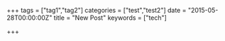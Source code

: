 +++
tags = ["tag1","tag2"]
categories = ["test","test2"]
date = "2015-05-28T00:00:00Z"
title = "New Post"
keywords = ["tech"]

+++

<!--more-->
